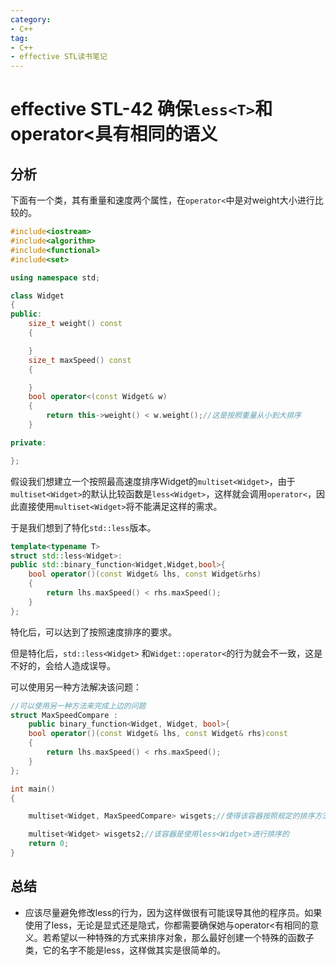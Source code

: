 ```yaml
---
category: 
- C++
tag:
- C++
- effective STL读书笔记
---
```


# effective STL-42 确保```less<T>```和operator<具有相同的语义


## 分析

下面有一个类，其有重量和速度两个属性，在```operator<```中是对weight大小进行比较的。

```cpp
#include<iostream>
#include<algorithm>
#include<functional>
#include<set>

using namespace std;

class Widget
{
public:
    size_t weight() const
    {

    }
    size_t maxSpeed() const
    {

    }
    bool operator<(const Widget& w)
    {
        return this->weight() < w.weight();//这是按照重量从小到大排序
    }

private:

};
```

假设我们想建立一个按照最高速度排序Widget的```multiset<Widget>```，由于```multiset<Widget>```的默认比较函数是```less<Widget>```，这样就会调用```operator<```，因此直接使用```multiset<Widget>```将不能满足这样的需求。

于是我们想到了特化```std::less```版本。

```cpp
template<typename T>
struct std::less<Widget>:
public std::binary_function<Widget,Widget,bool>{
    bool operator()(const Widget& lhs, const Widget&rhs)
    {
        return lhs.maxSpeed() < rhs.maxSpeed();
    }
};
```
特化后，可以达到了按照速度排序的要求。

但是特化后，```std::less<Widget>``` 和```Widget::operator<```的行为就会不一致，这是不好的，会给人造成误导。

可以使用另一种方法解决该问题：

```cpp
//可以使用另一种方法来完成上边的问题
struct MaxSpeedCompare :
    public binary_function<Widget, Widget, bool>{
    bool operator()(const Widget& lhs, const Widget& rhs)const
    {
        return lhs.maxSpeed() < rhs.maxSpeed();
    }
};

int main()
{

    multiset<Widget, MaxSpeedCompare> wisgets;//使得该容器按照规定的排序方法进行排序

    multiset<Widget> wisgets2;//该容器是使用less<Widget>进行排序的
    return 0;
}
```

## 总结
- 应该尽量避免修改less的行为，因为这样做很有可能误导其他的程序员。如果使用了less，无论是显式还是隐式，你都需要确保她与operator<有相同的意义。若希望以一种特殊的方式来排序对象，那么最好创建一个特殊的函数子类，它的名字不能是less，这样做其实是很简单的。